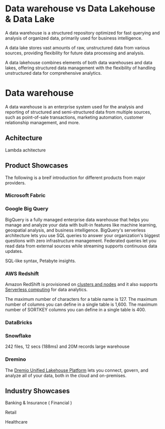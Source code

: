 # Data warehouse vs Data Lakehouse & Data Lake

A data warehouse is a structured repository optimized for fast querying and analysis of organized data, primarily used for business intelligence.

A data lake stores vast amounts of raw, unstructured data from various sources, providing flexibility for future data processing and analysis.

A data lakehouse combines elements of both data warehouses and data lakes, offering structured data management with the flexibility of handling unstructured data for comprehensive analytics.



# Data warehouse
A data warehouse is an enterprise system used for the analysis and reporting of structured and semi-structured data from multiple sources, such as point-of-sale transactions, marketing automation, customer relationship management, and more. 



## Achitecture

Lambda achitecture

## Product Showcases

The following is a breif introduction for different products from major providers.

### Microsoft Fabric





### Google Big Query

BigQuery is a fully managed enterprise data warehouse that helps you manage and analyze your data with built-in features like machine learning, geospatial analysis, and business intelligence. BigQuery's serverless architecture lets you use SQL queries to answer your organization's biggest questions with zero infrastructure management. Federated queries let you read data from external sources while streaming supports continuous data updates. 

SQL-like syntax, Petabyte insights. 


### AWS Redshift


Amazon RedShift is provisioned on [clusters and nodes](https://docs.aws.amazon.com/redshift/latest/mgmt/overview.html) and it also supports [Serverless computing](https://docs.aws.amazon.com/redshift/latest/mgmt/serverless-considerations.html) for data analytics.

The maximum number of characters for a table name is 127. The maximum number of columns you can define in a single table is 1,600. The maximum number of SORTKEY columns you can define in a single table is 400.


### DataBricks






### Snowflake

242 files, 12 secs (188ms) and 20M records
large warehouse



### Dremino

The [Dremio Unified Lakehouse Platform](https://www.dremio.com/platform) lets you connect, govern, and analyze all of your data, both in the cloud and on-premises.





## Industry Showcases

Banking & Insurance ( Financial )



Retail



Healthcare 





